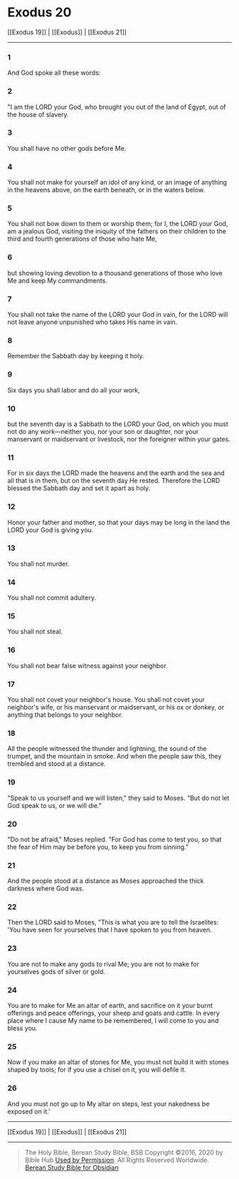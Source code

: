 # Exodus 20

[[Exodus 19]] | [[Exodus]] | [[Exodus 21]]

---

### 1
And God spoke all these words:

### 2
"I am the LORD your God, who brought you out of the land of Egypt, out of the house of slavery.

### 3
You shall have no other gods before Me.

### 4
You shall not make for yourself an idol of any kind, or an image of anything in the heavens above, on the earth beneath, or in the waters below.

### 5
You shall not bow down to them or worship them; for I, the LORD your God, am a jealous God, visiting the iniquity of the fathers on their children to the third and fourth generations of those who hate Me,

### 6
but showing loving devotion to a thousand generations of those who love Me and keep My commandments.

### 7
You shall not take the name of the LORD your God in vain, for the LORD will not leave anyone unpunished who takes His name in vain.

### 8
Remember the Sabbath day by keeping it holy.

### 9
Six days you shall labor and do all your work,

### 10
but the seventh day is a Sabbath to the LORD your God, on which you must not do any work—neither you, nor your son or daughter, nor your manservant or maidservant or livestock, nor the foreigner within your gates.

### 11
For in six days the LORD made the heavens and the earth and the sea and all that is in them, but on the seventh day He rested. Therefore the LORD blessed the Sabbath day and set it apart as holy.

### 12
Honor your father and mother, so that your days may be long in the land the LORD your God is giving you.

### 13
You shall not murder.

### 14
You shall not commit adultery.

### 15
You shall not steal.

### 16
You shall not bear false witness against your neighbor.

### 17
You shall not covet your neighbor's house. You shall not covet your neighbor's wife, or his manservant or maidservant, or his ox or donkey, or anything that belongs to your neighbor.

### 18
All the people witnessed the thunder and lightning, the sound of the trumpet, and the mountain in smoke. And when the people saw this, they trembled and stood at a distance.

### 19
"Speak to us yourself and we will listen," they said to Moses. "But do not let God speak to us, or we will die."

### 20
"Do not be afraid," Moses replied. "For God has come to test you, so that the fear of Him may be before you, to keep you from sinning."

### 21
And the people stood at a distance as Moses approached the thick darkness where God was.

### 22
Then the LORD said to Moses, "This is what you are to tell the Israelites: 'You have seen for yourselves that I have spoken to you from heaven.

### 23
You are not to make any gods to rival Me; you are not to make for yourselves gods of silver or gold.

### 24
You are to make for Me an altar of earth, and sacrifice on it your burnt offerings and peace offerings, your sheep and goats and cattle. In every place where I cause My name to be remembered, I will come to you and bless you.

### 25
Now if you make an altar of stones for Me, you must not build it with stones shaped by tools; for if you use a chisel on it, you will defile it.

### 26
And you must not go up to My altar on steps, lest your nakedness be exposed on it.'

---

[[Exodus 19]] | [[Exodus]] | [[Exodus 21]]

---

> The Holy Bible, Berean Study Bible, BSB
> Copyright &copy;2016, 2020 by Bible Hub
> [Used by Permission](https://berean.bible/terms.htm). All Rights Reserved Worldwide.
> [Berean Study Bible for Obsidian](https://github.com/gapmiss/berean-study-bible-for-obsidian)</small>

